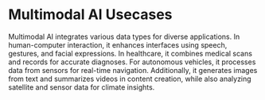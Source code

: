 # Multimodal AI Usecases

Multimodal AI integrates various data types for diverse applications. In human-computer interaction, it enhances interfaces using speech, gestures, and facial expressions. In healthcare, it combines medical scans and records for accurate diagnoses. For autonomous vehicles, it processes data from sensors for real-time navigation. Additionally, it generates images from text and summarizes videos in content creation, while also analyzing satellite and sensor data for climate insights.